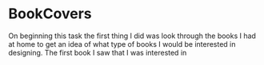 # BookCovers

On beginning this task the first thing I did was look through the books I had at home to get an idea of what type of books I would be interested in designing.  The first book I saw that I was interested in 
